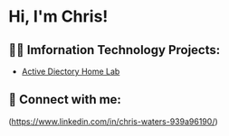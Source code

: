 <h1>Hi, I'm Chris! </h1>

<h2>👨‍💻 Imfornation Technology Projects:</h2>

  - [Active Diectory Home Lab](https://github.com/Cwaters24/ActiveDiectoryLab/tree/main)


<h2> 🤳 Connect with me:</h2>


[linkedin]: www.linkedin.com/in/chris-waters-939a96190


(https://www.linkedin.com/in/chris-waters-939a96190/)


